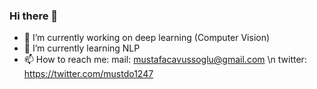 ### Hi there 👋


- 🔭 I’m currently working on deep learning (Computer Vision)
- 🌱 I’m currently learning NLP
- 📫 How to reach me:
  mail: mustafacavussoglu@gmail.com \n
  twitter: https://twitter.com/mustdo1247


<!--
**mustafacavusoglu/mustafacavusoglu** is a ✨ _special_ ✨ repository because its `README.md` (this file) appears on your GitHub profile.

Here are some ideas to get you started:

-->
